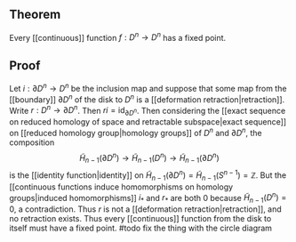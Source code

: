 ## Theorem
Every [[continuous]] function $f:D^n\to D^n$ has a fixed point.
## Proof
 Let $i:\partial D^n\to D^n$ be the inclusion map and suppose that some map from the [[boundary]] $\partial D^n$ of the disk to $D^n$ is a [[deformation retraction|retraction]]. Write $r:D^n\to \partial D^n$. Then $ri = \text{id}_{\partial D^n}$. Then considering the [[exact sequence on reduced homology of space and retractable subspace|exact sequence]] on [[reduced homology group|homology groups]] of $D^n$ and $\partial D^n$, the composition $$\tilde H_{n-1}(\partial D^n)\to \tilde H_{n-1}(D^n)\to \tilde H_{n-1}(\partial D^n)$$ is the [[identity function|identity]] on $\tilde H_{n-1}(\partial D^n) = \tilde H_{n-1}(S^{n-1}) = \mathbb Z$. But the [[continuous functions induce homomorphisms on homology groups|induced homomorphisms]] $i_*$ and $r_*$ are both 0 because $\tilde H_{n-1}(D^n) = 0$, a contradiction. Thus $r$ is not a [[deformation retraction|retraction]], and no retraction exists. Thus every [[continuous]] function from the disk to itself must have a fixed point. #todo fix the thing with the circle diagram